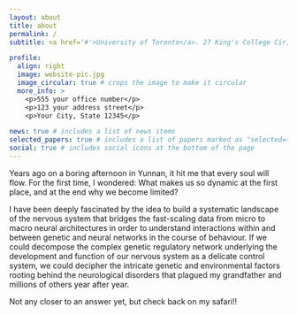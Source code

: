 ```yaml
---
layout: about
title: about
permalink: /
subtitle: <a href='#'>University of Toronto</a>. 27 King's College Cir, Toronto, ON, M5R 0A3.

profile:
  align: right
  image: website-pic.jpg
  image_circular: true # crops the image to make it circular
  more_info: >
    <p>555 your office number</p>
    <p>123 your address street</p>
    <p>Your City, State 12345</p>

news: true # includes a list of news items
selected_papers: true # includes a list of papers marked as "selected={true}"
social: true # includes social icons at the bottom of the page
---
```


Years ago on a boring afternoon in Yunnan, it hit me that every soul will flow. For the first time, I wondered: What makes us so dynamic at the first place, and at the end why we become limited?

I have been deeply fascinated by the idea to build a systematic landscape of the nervous system that bridges the fast-scaling data from micro to macro neural architectures in order to understand interactions within and between genetic and neural networks in the course of behaviour. If we could decompose the complex genetic regulatory network underlying the development and function of our nervous system as a delicate control system, we could decipher the intricate genetic and environmental factors rooting behind the neurological disorders that plagued my grandfather and millions of others year after year. 

Not any closer to an answer yet, but check back on my safari!!
